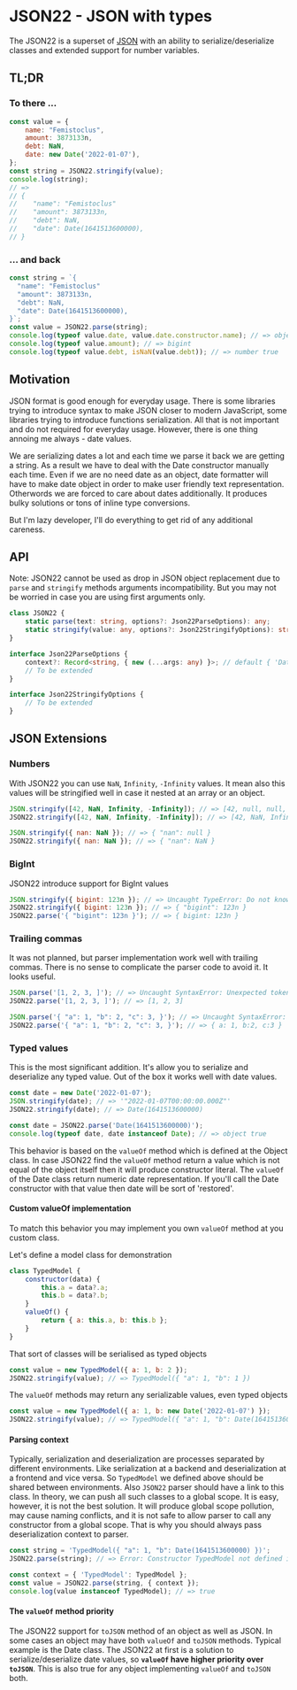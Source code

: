 # JSON22 - JSON with types
The JSON22 is a superset of [JSON](https://tools.ietf.org/html/rfc7159) with an ability to serialize/deserialize 
classes and extended support for number variables.

## TL;DR
### To there ...
```javascript
const value = {
    name: "Femistoclus",
    amount: 3873133n,
    debt: NaN,
    date: new Date('2022-01-07'),
};
const string = JSON22.stringify(value);
console.log(string);
// =>
// {
//    "name": "Femistoclus"
//    "amount": 3873133n,
//    "debt": NaN,
//    "date": Date(1641513600000),
// }
```

### ... and back
```javascript
const string = `{
  "name": "Femistoclus"
  "amount": 3873133n,
  "debt": NaN,
  "date": Date(1641513600000),
}`;
const value = JSON22.parse(string);
console.log(typeof value.date, value.date.constructor.name); // => object Date
console.log(typeof value.amount); // => bigint
console.log(typeof value.debt, isNaN(value.debt)); // => number true
```
## Motivation
JSON format is good enough for everyday usage. There is some libraries trying to introduce syntax to make JSON closer
to modern JavaScript, some libraries trying to introduce functions serialization. All that is not important and do not
required for everyday usage. However, there is one thing annoing me always - date values. 

We are serializing dates a lot and each time we parse it back we are getting a string. As a result we have to deal with 
the Date constructor manually each time. Even if we are no need date as an object, date formatter will have to make date 
object in order to make user friendly text representation. Otherwords we are forced to care about dates additionally.
It produces bulky solutions or tons of inline type conversions.

But I'm lazy developer, I'll do everything to get rid of any additional careness.

## API
Note: JSON22 cannot be used as drop in JSON object replacement due to `parse` and `stringify` methods 
arguments incompatibility. But you may not be worried in case you are using first arguments only.
```typescript
class JSON22 {
    static parse(text: string, options?: Json22ParseOptions): any;
    static stringify(value: any, options?: Json22StringifyOptions): string;
}

interface Json22ParseOptions {
    context?: Record<string, { new (...args: any) }>; // default { 'Date': Date }
    // To be extended
}

interface Json22StringifyOptions {
    // To be extended
}
```

## JSON Extensions

### Numbers

With JSON22 you can use `NaN`, `Infinity`, `-Infinity` values. It mean also this values will be stringified well 
in case it nested at an array or an object.
```javascript
JSON.stringify([42, NaN, Infinity, -Infinity]); // => [42, null, null, null] 
JSON22.stringify([42, NaN, Infinity, -Infinity]); // => [42, NaN, Infinity, -Infinity]
```
```javascript
JSON.stringify({ nan: NaN }); // => { "nan": null } 
JSON22.stringify({ nan: NaN }); // => { "nan": NaN }
```

### BigInt
JSON22 introduce support for BigInt values
```javascript
JSON.stringify({ bigint: 123n }); // => Uncaught TypeError: Do not know how to serialize a BigInt
JSON22.stringify({ bigint: 123n }); // => { "bigint": 123n } 
JSON22.parse('{ "bigint": 123n }'); // => { bigint: 123n }
```

### Trailing commas
It was not planned, but parser implementation work well with trailing commas. 
There is no sense to complicate the parser code to avoid it. It looks useful.

```javascript
JSON.parse('[1, 2, 3, ]'); // => Uncaught SyntaxError: Unexpected token ] in JSON at position 9
JSON22.parse('[1, 2, 3, ]'); // => [1, 2, 3]
```
```javascript
JSON.parse('{ "a": 1, "b": 2, "c": 3, }'); // => Uncaught SyntaxError: Unexpected token } in JSON at position 26
JSON22.parse('{ "a": 1, "b": 2, "c": 3, }'); // => { a: 1, b:2, c:3 }
```
### Typed values
This is the most significant addition. It's allow you to serialize and deserialize any typed value. 
Out of the box it works well with date values.
```javascript
const date = new Date('2022-01-07');
JSON.stringify(date); // => '"2022-01-07T00:00:00.000Z"'
JSON22.stringify(date); // => Date(1641513600000)
```
```javascript
const date = JSON22.parse('Date(1641513600000)');
console.log(typeof date, date instanceof Date); // => object true 
```
This behavior is based on the `valueOf` method which is defined at the Object class. 
In case JSON22 find the `valueOf` method return a value which is not equal of the object itself then it will produce
constructor literal. The `valueOf` of the Date class return numeric date representation. 
If you'll call the Date constructor with that value then date will be sort of 'restored'.

#### Custom valueOf implementation
To match this behavior you may implement you own `valueOf` method at you custom class.

Let's define a model class for demonstration
```javascript
class TypedModel {
    constructor(data) {
        this.a = data?.a;
        this.b = data?.b;
    }
    valueOf() {
        return { a: this.a, b: this.b };
    }
}
```
That sort of classes will be serialised as typed objects
```javascript
const value = new TypedModel({ a: 1, b: 2 });
JSON22.stringify(value); // => TypedModel({ "a": 1, "b": 1 }) 
```
The `valueOf` methods may return any serializable values, even typed objects
```javascript
const value = new TypedModel({ a: 1, b: new Date('2022-01-07') });
JSON22.stringify(value); // => TypedModel({ "a": 1, "b": Date(1641513600000) }) 
```
#### Parsing context
Typically, serialization and deserialization are processes separated by different environments. 
Like serialization at a backend and deserialization at a frontend and vice versa. 
So `TypedModel` we defined above should be shared between environments. 
Also `JSON22` parser should have a link to this class. In theory, we can push all such classes to a global scope. 
It is easy, however, it is not the best solution. It will produce global scope pollution, may cause naming conflicts,
and it is not safe to allow parser to call any constructor from a global scope. That is why you should always pass
deserialization context to parser.
```javascript
const string = 'TypedModel({ "a": 1, "b": Date(1641513600000) })';
JSON22.parse(string); // => Error: Constructor TypedModel not defined in the context

const context = { 'TypedModel': TypedModel };
const value = JSON22.parse(string, { context });
console.log(value instanceof TypedModel); // => true
```

#### The `valueOf` method priority
The JSON22 support for `toJSON` method of an object as well as JSON. In some cases an object may have both `valueOf` 
and `toJSON` methods. Typical example is the Date class. The JSON22 at first is a solution to serialize/deserialize 
date values, so __`valueOf` have higher priority over `toJSON`__. This is also true for any object implementing `valueOf` 
and `toJSON` both. 

